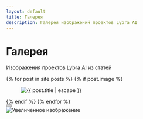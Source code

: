 ```yaml
---
layout: default
title: Галерея
description: Галерея изображений проектов Lybra AI
---
```


<div class="container py-4">
  <h1 class="text-center mb-2">Галерея</h1>
  <p class="text-center mb-5">Изображения проектов Lybra AI из статей</p>
  <div class="gallery">
    {% for post in site.posts %}
      {% if post.image %}
      <figure class="gallery-item">
        <img src="{{ post.image | relative_url }}" alt="{{ post.title | escape }}" data-bs-toggle="modal" data-bs-target="#galleryModal" data-large-src="{{ post.image | relative_url }}">
      </figure>
      {% endif %}
    {% endfor %}
  </div>
</div>

<!-- Модальное окно -->
<div class="modal fade" id="galleryModal" tabindex="-1" aria-labelledby="galleryModalLabel">
  <div class="modal-dialog">
    <div class="modal-content">
      <div class="modal-header">
        <button type="button" class="btn-close btn-close-white" data-bs-dismiss="modal" aria-label="Закрыть"></button>
      </div>
      <div class="modal-body">
        <img src="" class="img-fluid" id="modalImage" alt="Увеличенное изображение">
      </div>
    </div>
  </div>
</div>
